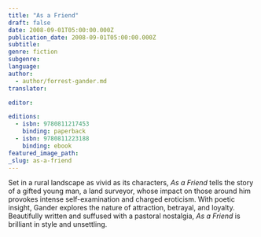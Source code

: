 ```yaml
---
title: "As a Friend"
draft: false
date: 2008-09-01T05:00:00.000Z
publication_date: 2008-09-01T05:00:00.000Z
subtitle:
genre: fiction
subgenre:
language:
author:
  - author/forrest-gander.md
translator:

editor:

editions:
  - isbn: 9780811217453
    binding: paperback
  - isbn: 9780811223188
    binding: ebook
featured_image_path:
_slug: as-a-friend
---
```


Set in a rural landscape as vivid as its characters, _As a Friend_ tells the story of a gifted young man, a land surveyor, whose impact on those around him provokes intense self-examination and charged eroticism. With poetic insight, Gander explores the nature of attraction, betrayal, and loyalty. Beautifully written and suffused with a pastoral nostalgia, _As a Friend_ is brilliant in style and unsettling.

